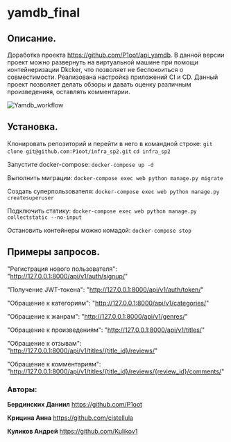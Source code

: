 # yamdb_final

## Описание.

Доработка проекта https://github.com/P1oot/api_yamdb.
В данной версии проект можно развернуть на виртуальной машине при помощи контейнеризации Dkcker, что позволяет не беспокоиться о совместимости.
Реализована настройка приложений CI и CD.
Данный проект позволяет делать обзоры и давать оценку различным произведенияя, оставлять комментарии.

![Yamdb_workflow](https://github.com/P1oot/yamdb_final/actions/workflows/yamdb_workflow.yml/badge.svg)

## Установка.

Клонировать репозиторий и перейти в него в командной строке:
`git clone git@github.com:P1oot/infra_sp2.git`
`cd infra_sp2`

Запустите docker-compose:
`docker-compose up -d`

Выполнить миграции:
`docker-compose exec web python manage.py migrate`

Создать суперпользователя:
`docker-compose exec web python manage.py createsuperuser`

Подключить статику:
`docker-compose exec web python manage.py collectstatic --no-input`

Остановить контейнеры можно комадой:
`docker-compose stop`

## Примеры запросов.

"Регистрация нового пользователя": "http://127.0.0.1:8000/api/v1/auth/signup/"

"Получение JWT-токена": "http://127.0.0.1:8000/api/v1/auth/token/"

"Обращение к категориям": "http://127.0.0.1:8000/api/v1/categories/"

"Обращение к жанрам": "http://127.0.0.1:8000/api/v1/genres/"

"Обращение к произведениям": "http://127.0.0.1:8000/api/v1/titles/"

"Обращение к отзывам": "http://127.0.0.1:8000/api/v1/titles/{title_id}/reviews/"

"Обращение к комментариям": "http://127.0.0.1:8000/api/v1/titles/{title_id}/reviews/{review_id}/comments/"

### Авторы:

**Бердинских Даниил** https://github.com/P1oot

**Крицина Анна** https://github.com/cistellula

**Куликов Андрей** https://github.com/Kulikov1
